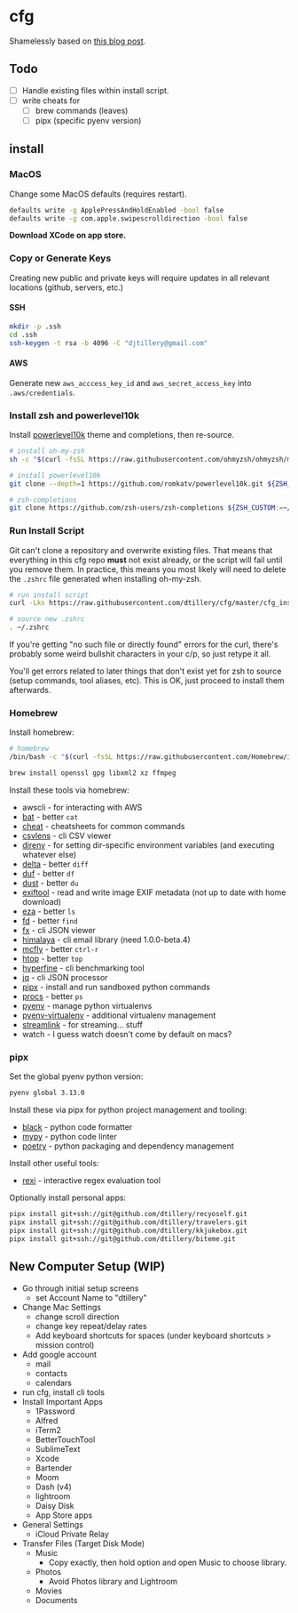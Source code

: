 # cfg
Shamelessly based on [this blog post](https://www.atlassian.com/git/tutorials/dotfiles).

## Todo
* [ ] Handle existing files within install script.
* [ ] write cheats for
    * [ ] brew commands (leaves)
    * [ ] pipx (specific pyenv version)

## install

### MacOS
Change some MacOS defaults (requires restart).

```bash
defaults write -g ApplePressAndHoldEnabled -bool false
defaults write -g com.apple.swipescrolldirection -bool false
```

**Download XCode on app store.**

### Copy or Generate Keys
Creating new public and private keys will require updates in all relevant locations (github, servers, etc.)

#### SSH
```bash
mkdir -p .ssh
cd .ssh
ssh-keygen -t rsa -b 4096 -C "djtillery@gmail.com"
```

#### AWS
Generate new  `aws_acccess_key_id` and `aws_secret_access_key` into `.aws/credentials`.

### Install zsh and powerlevel10k
Install [powerlevel10k](https://github.com/romkatv/powerlevel10k) theme and completions, then re-source.

```bash
# install oh-my-zsh
sh -c "$(curl -fsSL https://raw.githubusercontent.com/ohmyzsh/ohmyzsh/master/tools/install.sh)"

# install powerlevel10k
git clone --depth=1 https://github.com/romkatv/powerlevel10k.git ${ZSH_CUSTOM:-$HOME/.oh-my-zsh/custom}/themes/powerlevel10k

# zsh-completions
git clone https://github.com/zsh-users/zsh-completions ${ZSH_CUSTOM:=~/.oh-my-zsh/custom}/plugins/zsh-completions
```

### Run Install Script
Git can't clone a repository and overwrite existing files. That means that everything in this cfg repo
**must** not exist already, or the script will fail until you remove them. In practice, this
means you most likely will need to delete the `.zshrc` file generated when installing oh-my-zsh.


```bash
# run install script
curl -Lks https://raw.githubusercontent.com/dtillery/cfg/master/cfg_install.sh | /bin/zsh

# source new .zshrc
. ~/.zshrc
```

If you're getting "no such file or directly found" errors for the curl, there's probably some weird bullshit characters in your c/p, so just retype it all.

You'll get errors related to later things that don't exist yet for zsh to source
(setup commands, tool aliases, etc). This is OK, just proceed to install them afterwards.

### Homebrew
Install homebrew:

```bash
# homebrew
/bin/bash -c "$(curl -fsSL https://raw.githubusercontent.com/Homebrew/install/HEAD/install.sh)"

brew install openssl gpg libxml2 xz ffmpeg
```

Install these tools via homebrew:

* awscli - for interacting with AWS
* [bat](https://github.com/sharkdp/bat) - better `cat`
* [cheat](https://github.com/cheat/cheat) - cheatsheets for common commands
* [csvlens](https://github.com/YS-L/csvlens) - cli CSV viewer
* [direnv](http://direnv.net) - for setting dir-specific environment variables (and executing whatever else)
* [delta](https://github.com/dandavison/delta) - better `diff`
* [duf](https://github.com/muesli/duf) - better `df`
* [dust](https://github.com/bootandy/dust) - better `du`
* [exiftool](https://exiftool.org) - read and write image EXIF metadata (not up to date with home download)
* [eza](https://eza.rocks) - better `ls`
* [fd](https://github.com/sharkdp/fd) - better `find`
* [fx](https://github.com/antonmedv/fx) - cli JSON viewer
* [himalaya](https://github.com/pimalaya/himalaya) - cli email library (need 1.0.0-beta.4)
* [mcfly](https://github.com/cantino/mcfly) - better `ctrl-r`
* [htop](https://htop.dev) - better `top`
* [hyperfine](https://github.com/sharkdp/hyperfine) - cli benchmarking tool
* [jq](https://jqlang.github.io/jq/) - cli JSON processor
* [pipx](https://pipx.pypa.io/stable/) - install and run sandboxed python commands
* [procs](https://github.com/dalance/procs) - better `ps`
* [pyenv](https://github.com/pyenv/pyenv) - manage python virtualenvs
* [pyenv-virtualenv](https://github.com/pyenv/pyenv-virtualenv) - additional virtualenv management
* [streamlink](https://streamlink.github.io) - for streaming... stuff
* watch - I guess watch doesn't come by default on macs?

### pipx
Set the global pyenv python version:
```bash
pyenv global 3.13.0
```
Install these via pipx for python project management and tooling:

* [black](https://black.readthedocs.io/en/stable/) - python code formatter
* [mypy](https://mypy.readthedocs.io/en/stable/) - python code linter
* [poetry](https://python-poetry.org) - python packaging and dependency management

Install other useful tools:

* [rexi](https://github.com/royreznik/rexi) - interactive regex evaluation tool

Optionally install personal apps:

```bash
pipx install git+ssh://git@github.com/dtillery/recyoself.git
pipx install git+ssh://git@github.com/dtillery/travelers.git
pipx install git+ssh://git@github.com/dtillery/kkjukebox.git
pipx install git+ssh://git@github.com/dtillery/biteme.git
```

## New Computer Setup (WIP)

* Go through initial setup screens
    * set Account Name to "dtillery"
* Change Mac Settings
    * change scroll direction
    * change key repeat/delay rates
    * Add keyboard shortcuts for spaces (under keyboard shortcuts > mission control)
* Add google account
    * mail
    * contacts
    * calendars
* run cfg, install cli tools
* Install Important Apps
    * 1Password
    * Alfred
    * iTerm2
    * BetterTouchTool
    * SublimeText
    * Xcode
    * Bartender
    * Moom
    * Dash (v4)
    * lightroom
    * Daisy Disk
    * App Store apps
* General Settings
    * iCloud Private Relay
* Transfer Files (Target Disk Mode)
    * Music
        * Copy exactly, then hold option and open Music to choose library.
    * Photos
        * Avoid Photos library and Lightroom
    * Movies
    * Documents
